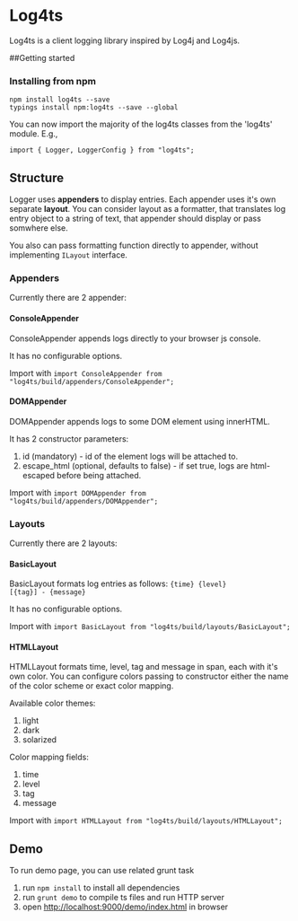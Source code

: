 # Log4ts

Log4ts is a client logging library inspired by Log4j and Log4js.

##Getting started

### Installing from npm

    npm install log4ts --save
    typings install npm:log4ts --save --global

You can now import the majority of the log4ts classes from the 'log4ts' module. E.g.,

    import { Logger, LoggerConfig } from "log4ts";

## Structure

Logger uses **appenders** to display entries.
Each appender uses it's own separate **layout**.
You can consider layout as a formatter, that translates
log entry object to a string of text, that appender should
display or pass somwhere else.

You also can pass formatting function directly to appender,
without implementing <code>ILayout</code> interface.

### Appenders

Currently there are 2 appender:

#### ConsoleAppender
ConsoleAppender appends logs directly to your browser js console.

It has no configurable options.

Import with `import ConsoleAppender from "log4ts/build/appenders/ConsoleAppender";`

#### DOMAppender
DOMAppender appends logs to some DOM element using innerHTML.

It has 2 constructor parameters:

1. id (mandatory) - id of the element logs will be attached to.
2. escape_html (optional, defaults to false) - if set true, logs are html-escaped before being attached.

Import with `import DOMAppender from "log4ts/build/appenders/DOMAppender";`

### Layouts

Currently there are 2 layouts:

#### BasicLayout

BasicLayout formats log entries as follows: <code>{time} {level} [{tag}] - {message}</code>

It has no configurable options.

Import with `import BasicLayout from "log4ts/build/layouts/BasicLayout";`

#### HTMLLayout

HTMLLayout formats time, level, tag and message in span, each with it's own color.
You can configure colors passing to constructor either the name of the color scheme or exact color mapping.

Available color themes:

1. light
2. dark
3. solarized

Color mapping fields:

1. time
2. level
3. tag
4. message

Import with `import HTMLLayout from "log4ts/build/layouts/HTMLLayout";`

## Demo

To run demo page, you can use related grunt task

1. run <code>npm install</code> to install all dependencies
2. run <code>grunt demo</code> to compile ts files and run HTTP server
3. open [http://localhost:9000/demo/index.html](http://localhost:9000/demo/index.html) in browser
